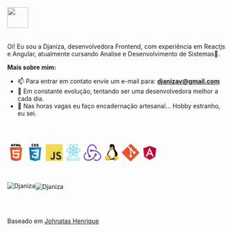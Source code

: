<a href="https://www.linkedin.com/in/djaniza-vasques-ferreira-8258a8125/" target="_blank">
  <img src="https://i.ibb.co/Kx2GSrT/linkedin.png" width="48px" height="48px">
</a>

<br />
<br />

Oi! Eu sou a Djaniza, desenvolvedora Frontend, com experiência em Reactjs e Angular, atualmente cursando Analise e Desenvolvimento de Sistemas🚀. 
<br />

**Mais sobre mim:**

- 📫 Para entrar em contato envie um e-mail para: **djanizav@gmail.com**
- 📝 Em constante evolução, tentando ser uma desenvolvedora melhor a cada dia.
- 🤔 Nas horas vagas eu faço encadernação artesanal... Hobby estranho, eu sei.
<br />
<br />

<p align="left">
  <img src="https://raw.githubusercontent.com/devicons/devicon/master/icons/html5/html5-original-wordmark.svg" alt="html5" width="40" height="40"/> 
  <img src="https://raw.githubusercontent.com/devicons/devicon/master/icons/css3/css3-original-wordmark.svg" alt="css3" width="40" height="40"/> 
  <img src="https://raw.githubusercontent.com/devicons/devicon/master/icons/javascript/javascript-original.svg" alt="javascript" width="40" height="40"/> 
  <img src="https://raw.githubusercontent.com/devicons/devicon/master/icons/react/react-original-wordmark.svg" alt="react" width="40" height="40"/> 
  <img src="https://raw.githubusercontent.com/devicons/devicon/master/icons/redux/redux-original.svg" alt="redux" width="40" height="40"/> 
  <img src="https://raw.githubusercontent.com/devicons/devicon/master/icons/linux/linux-original.svg" alt="linux" width="40" height="40" />
  <img src="https://raw.githubusercontent.com/devicons/devicon/master/icons/git/git-original.svg" alt="git" width="40" height="40"/>
  <img src="https://raw.githubusercontent.com/devicons/devicon/master/icons/angular/angular-original.svg" alt="angular" width="40" height="40"/> 
  </p>
  <br />

<p>
    <img align="left" src="https://github-readme-stats.vercel.app/api?username=Djaniza&count_private=true&show_icons=true&theme=graywhite&icon_color=268bd2&title_color=268bd2" alt="Djaniza" />
</p>
<p>
    <img align="center" src="https://github-readme-stats.vercel.app/api/top-langs/?username=Djaniza&layout=compact&theme=graywhite&title_color=268bd2" alt="Djaniza" />
</p>
<br />
<br />


Baseado em [Johnatas Henrique](https://github.com/johnatas-henrique)
